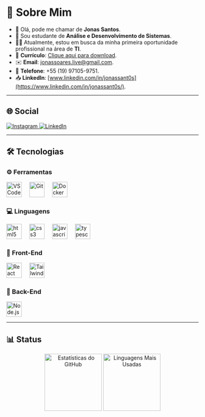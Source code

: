 # 👋 Sobre Mim

- 🖖 Olá, pode me chamar de **Jonas Santos**.  
- 📖 Sou estudante de **Análise e Desenvolvimento de Sistemas**.  
- 🏃‍♂️ Atualmente, estou em busca da minha primeira oportunidade profissional na área de **TI**.  
- 📄 **Currículo**: [Clique aqui para download](https://github.com/jonassantoss/jonassantoss/blob/main/Curriculo.pdf).  
- ✉️ **Email**: [jonassoares.live@gmail.com](mailto:jonassoares.live@gmail.com).  
- 📲 **Telefone**: +55 (19) 97105-9751.  
- 📥 **LinkedIn**: [www.linkedin.com/in/jonassant0s](https://www.linkedin.com/in/jonassant0s/).

---

## 🌐 Social

<div> 
  <a href="https://instagram.com/jonass.sant0s" target="_blank">
    <img src="https://img.shields.io/badge/Instagram-%23E4405F?style=for-the-badge&logo=instagram&logoColor=white" alt="Instagram">
  </a>
  <a href="https://www.linkedin.com/in/jonassant0s/" target="_blank">
    <img src="https://img.shields.io/badge/LinkedIn-%230077B5?style=for-the-badge&logo=linkedin&logoColor=white" alt="LinkedIn">
  </a>
</div>

---

## 🛠 Tecnologias

### ⚙️ Ferramentas  
<div>
  <img src="https://cdn.jsdelivr.net/gh/devicons/devicon/icons/vscode/vscode-original.svg" height="40" alt="VS Code" />
  <img width="12" />
  <img src="https://cdn.jsdelivr.net/gh/devicons/devicon/icons/git/git-original.svg" height="40" alt="Git" />
  <img width="12" />
  <img src="https://cdn.jsdelivr.net/gh/devicons/devicon/icons/docker/docker-original.svg" height="40" alt="Docker" />
</div>

### 💻 Linguagens  
<div align="left">
  <img src="https://cdn.jsdelivr.net/gh/devicons/devicon/icons/html5/html5-original.svg" height="40" alt="html5 logo"  />
  <img width="12" />
  <img src="https://cdn.jsdelivr.net/gh/devicons/devicon/icons/css3/css3-original.svg" height="40" alt="css3 logo"  />
  <img width="12" />
  <img src="https://cdn.jsdelivr.net/gh/devicons/devicon/icons/javascript/javascript-original.svg" height="40" alt="javascript logo"  />
  <img width="12" />
  <img src="https://cdn.jsdelivr.net/gh/devicons/devicon/icons/typescript/typescript-original.svg" height="40" alt="typescript logo"  />
</div>

### 🎨 Front-End  
<div>
  <img src="https://cdn.jsdelivr.net/gh/devicons/devicon/icons/react/react-original.svg" height="40" alt="React" />
  <img width="12" />
  <img src="https://skillicons.dev/icons?i=tailwind" height="40" alt="TailwindCSS" />
</div>

### 🔧 Back-End  
<div>
  <img src="https://cdn.simpleicons.org/nodedotjs/339933" height="40" alt="Node.js" />
</div>

---

## 📊 Status  

<div align="center">
  <img src="https://github-readme-stats.vercel.app/api?username=jonassantoss&hide_title=false&hide_rank=false&show_icons=true&include_all_commits=true&count_private=true&disable_animations=false&theme=react&locale=pt-br&hide_border=false&order=1" height="150" alt="Estatísticas do GitHub" />
  <img src="https://github-readme-stats.vercel.app/api/top-langs?username=jonassantoss&locale=pt-br&hide_title=false&layout=compact&card_width=320&langs_count=5&theme=react&hide_border=false&order=2" height="150" alt="Linguagens Mais Usadas" />
</div>
